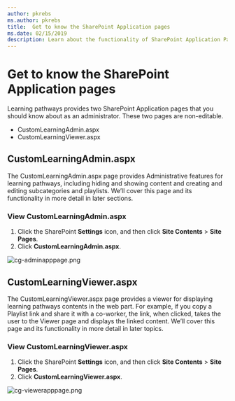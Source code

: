 ```yaml
---
author: pkrebs
ms.author: pkrebs
title:  Get to know the SharePoint Application pages
ms.date: 02/15/2019
description: Learn about the functionality of SharePoint Application Pages in Microsoft 365 learning pathways
---
```


# Get to know the SharePoint Application pages

Learning pathways provides two SharePoint Application pages that you should know about as an administrator. These two pages are non-editable. 

- CustomLearningAdmin.aspx
- CustomLearningViewer.aspx

## CustomLearningAdmin.aspx

The CustomLearningAdmin.aspx page provides Administrative features for learning pathways, including hiding and showing content and creating and editing subcategories and playlists. We’ll cover this page and its functionality in more detail in later sections.

### View CustomLearningAdmin.aspx

1. Click the SharePoint **Settings** icon, and then click **Site Contents** > **Site Pages**. 
2. Click **CustomLearningAdmin.aspx**. 

![cg-adminapppage.png](media/cg-adminapppage.png)

## CustomLearningViewer.aspx
The CustomLearningViewer.aspx page provides a viewer for displaying learning pathways contents in the web part. For example, if you copy a Playlist link and share it with a co-worker, the link, when clicked, takes the user to the Viewer page and displays the linked content. We’ll cover this page and its functionality in more detail in later topics.

### View CustomLearningViewer.aspx

1. Click the SharePoint **Settings** icon, and then click **Site Contents** > **Site Pages**. 
2. Click **CustomLearningViewer.aspx**. 

![cg-viewerapppage.png](media/cg-viewerapppage.png)

